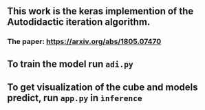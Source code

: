 ## This work is the keras implemention of the Autodidactic iteration algorithm.

### The paper: https://arxiv.org/abs/1805.07470

## To train the model run `adi.py`

## To get visualization of the cube and models predict, run `app.py` in `ìnference`